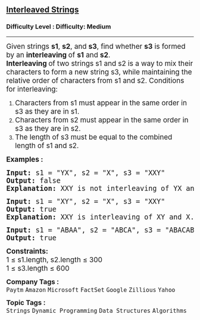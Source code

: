<h2><a href="https://www.geeksforgeeks.org/problems/interleaved-strings/1?page=2&category=Strings&difficulty=Medium&sortBy=submissions">Interleaved Strings</a></h2><h3>Difficulty Level : Difficulty: Medium</h3><hr><div class="problems_problem_content__Xm_eO"><p><span style="font-size: 14pt;">Given strings <strong>s1</strong>, <strong>s2</strong>, and <strong>s3</strong>, find whether <strong>s3</strong> is formed by an <strong>interleaving </strong>of <strong>s1</strong> and <strong>s2</strong>.<br><strong>Interleaving </strong>of two strings s1 and s2 is a way to mix their characters to form a new string s3, while maintaining the relative order of characters from s1 and s2. Conditions for interleaving:<br></span></p>
<ol>
<li><span style="font-size: 14pt;">Characters from s1 must appear in the same order in s3 as they are in s1.</span></li>
<li><span style="font-size: 14pt;">Characters from s2 must appear in the same order in s3 as they are in s2.</span></li>
<li><span style="font-size: 14pt;">The length of s3 must be equal to the combined length of s1 and s2.</span></li>
</ol>
<p><span style="font-size: 14pt;"><strong>Examples :</strong></span></p>
<pre><span style="font-size: 14pt;"><strong>Input: </strong>s1 = "YX", s2 = "X", s3 = "XXY"
<strong>Output: </strong>false<strong>
Explanation: </strong>XXY is not interleaving of YX and X.
</span></pre>
<pre><span style="font-size: 14pt;"><strong>Input: </strong>s1 = "XY", s2 = "X", s3 = "XXY"
<strong>Output: </strong>true<strong>
Explanation: </strong>XXY is interleaving of XY and X.<br></span></pre>
<pre><span style="font-size: 14pt;"><strong>Input: </strong>s1 = "ABAA", s2 = "ABCA", s3 = "ABACABAA"
<strong>Output: </strong>true</span></pre>
<p><span style="font-size: 14pt;"><strong>Constraints:</strong><br>1 ≤ s1.length, s2.length ≤ 300<br>1 ≤ s3.length ≤ 600</span></p></div><p><span style=font-size:18px><strong>Company Tags : </strong><br><code>Paytm</code>&nbsp;<code>Amazon</code>&nbsp;<code>Microsoft</code>&nbsp;<code>FactSet</code>&nbsp;<code>Google</code>&nbsp;<code>Zillious</code>&nbsp;<code>Yahoo</code>&nbsp;<br><p><span style=font-size:18px><strong>Topic Tags : </strong><br><code>Strings</code>&nbsp;<code>Dynamic Programming</code>&nbsp;<code>Data Structures</code>&nbsp;<code>Algorithms</code>&nbsp;